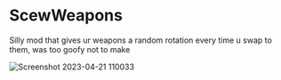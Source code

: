 # ScewWeapons
 Silly mod that gives ur weapons a random rotation every time u swap to them, was too goofy not to make

![Screenshot 2023-04-21 110033](https://user-images.githubusercontent.com/82724623/233609402-7dd43b33-1d3a-4c2d-a2fc-120ba23db32d.png)
